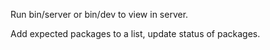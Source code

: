 Run bin/server or bin/dev to view in server.

Add expected packages to a list, update status of packages.


